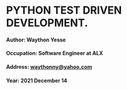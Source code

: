 # PYTHON TEST DRIVEN DEVELOPMENT.

#### Author: Waython Yesse
#### Occupation: Software Engineer at ALX
#### Address: waythonny@yahoo.com
#### Year: 2021 December 14
